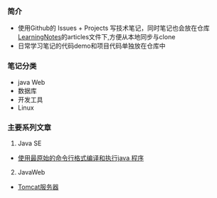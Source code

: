### 简介
- 使用Github的 Issues + Projects 写技术笔记，同时笔记也会放在仓库 [LearningNotes](https://github.com/huangtiancai/LearningNotes)的articles文件下,方便从本地同步与clone
- 日常学习笔记的代码demo和项目代码单独放在仓库中

### 笔记分类
- java Web
- 数据库
- 开发工具
- Linux
### 主要系列文章
1. Java SE
- [使用最原始的命令行格式编译和执行java 程序](https://github.com/huangtiancai/LearningNotes/issues/1)
2. JavaWeb
- [Tomcat服务器](https://github.com/huangtiancai/LearningNotes/issues/2)

